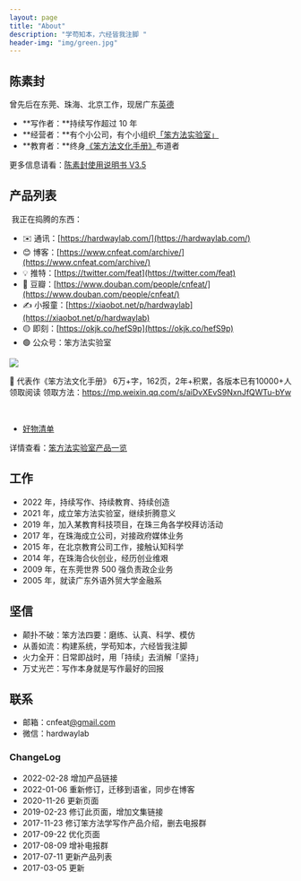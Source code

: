 ```yaml
---
layout: page
title: "About"
description: "学苟知本，六经皆我注脚 "
header-img: "img/green.jpg"
---
```



## 陈素封

曾先后在东莞、珠海、北京工作，现居广东[英德](https://www.douban.com/photos/album/1877276165/?m_start=0)​

- **写作者：**持续写作超过 10 年
- **经营者：**有个小公司，有个小组织[「笨方法实验室」](https://www.yuque.com/hardwaylab/book/bq5a1v)​
- **教育者：**终身[《笨方法文化手册》](https://www.yuque.com/hardwaylab/book)布道者

更多信息请看：[陈素封使用说明书 V3.5](https://www.yuque.com/hardwaylab/hbcnfeat/fpu2rg)


## 产品列表
​
我正在捣腾的东西：


- ✉️ 通讯：[https://hardwaylab.com/](https://hardwaylab.com/)
- 😊 博客：[https://www.cnfeat.com/archive/](https://www.cnfeat.com/archive/)
- 💡 推特：[https://twitter.com/feat](https://twitter.com/feat)
- 📗 豆瓣：[https://www.douban.com/people/cnfeat/](https://www.douban.com/people/cnfeat/)
- ✍️ 小报童：[https://xiaobot.net/p/hardwaylab](https://xiaobot.net/p/hardwaylab)
- 🟡 即刻：[https://okjk.co/hefS9p](https://okjk.co/hefS9p)
- 🟢 公众号：笨方法实验室


![](https://s3.bmp.ovh/imgs/2022/11/01/1647b9323815c0a7.jpg)


📙 代表作《笨方法文化手册》
6万+字，162页，2年+积累，各版本已有10000+人领取阅读
领取方法：https://mp.weixin.qq.com/s/aiDvXEvS9NxnJfQWTu-bYw

​

- [好物清单](https://github.com/cnfeat/GoodThingList)

详情查看：[笨方法实验室产品一览](https://www.yuque.com/hardwaylab/book/qi5c2u)

## 工作


- 2022 年，持续写作、持续教育、持续创造
- 2021 年，成立笨方法实验室，继续折腾意义
- 2019 年，加入某教育科技项目，在珠三角各学校拜访活动
- 2017 年，在珠海成立公司，对接政府媒体业务
- 2015 年，在北京教育公司工作，接触认知科学
- 2014 年，在珠海合伙创业，经历创业维艰
- 2009 年，在东莞世界 500 强负责政企业务
- 2005 年，就读广东外语外贸大学金融系


## 坚信


- 颠扑不破：笨方法四要：磨练、认真、科学、模仿
- 从善如流：构建系统，学苟知本，六经皆我注脚
- 火力全开：日常即战时，用「持续」去消解「坚持」
- 万丈光芒：写作本身就是写作最好的回报



## 联系


- 邮箱：cnfeat[@gmail.com ](/gmail.com )
- 微信：hardwaylab


### ChangeLog

- 2022-02-28 增加产品链接
- 2022-01-06 重新修订，迁移到语雀，同步在博客
- 2020-11-26 更新页面
- 2019-02-23 修订此页面，增加文集链接
- 2017-11-23 修订笨方法学写作产品介绍，删去电报群
- 2017-09-22 优化页面
- 2017-08-09 增补电报群
- 2017-07-11 更新产品列表
- 2017-03-05 更新